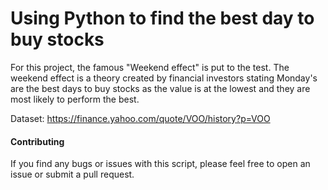 # Using Python to find the best day to buy stocks

For this project, the famous "Weekend effect" is put to the test. The weekend effect is a theory created by financial investors stating Monday's are the best days to buy stocks as the value is at the lowest and they are most likely to perform the best.

Dataset: https://finance.yahoo.com/quote/VOO/history?p=VOO

#### Contributing
If you find any bugs or issues with this script, please feel free to open an issue or submit a pull request.
